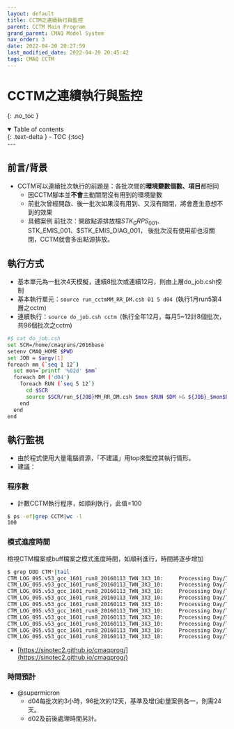 ```yaml
---
layout: default
title: CCTM之連續執行與監控
parent: CCTM Main Program
grand_parent: CMAQ Model System
nav_order: 3
date: 2022-04-20 20:27:59
last_modified_date: 2022-04-20 20:45:42
tags: CMAQ CCTM
---
```


# CCTM之連續執行與監控
{: .no_toc }

<details open markdown="block">
  <summary>
    Table of contents
  </summary>
  {: .text-delta }
- TOC
{:toc}
</details>
---

## 前言/背景
- CCTM可以連續批次執行的前題是：各批次間的**環境變數個數、項目**都相同
  - 因CCTM腳本並**不會**主動關閉沒有用到的環境變數
  - 前批次曾經開啟、後一批次如果沒有用到、又沒有關閉，將會產生意想不到的效果
  - 具體案例
    前批次：開啟點源排放檔$STK_GRPS_001、$STK_EMIS_001、$STK_EMIS_DIAG_001，
    後批次沒有使用卻也沒關閉，CCTM就會多出點源排放。

## 執行方式
- 基本單元為一批次4天模擬，連續8批次或連續12月，則由上層do_job.csh控制
- 基本執行單元：`source run_cctmMM_RR_DM.csh 01 5 d04 `(執行1月run5第4層之cctm)
- 連續執行：`source do_job.csh cctm `(執行全年12月，每月5~12計8個批次，共96個批次之cctm)

```bash
#$ cat do_job.csh
set SCR=/home/cmaqruns/2016base
setenv CMAQ_HOME $PWD
set JOB = $argv[1]
foreach mm (`seq 1 12`)
  set mon=`printf '%02d' $mm`
  foreach DM ('d04')
    foreach RUN (`seq 5 12`)
      cd $SCR
      source $SCR/run_${JOB}MM_RR_DM.csh $mon $RUN $DM >& ${JOB}_$mon$RUN$DM
    end
  end
end
```
## 執行監視
- 由於程式使用大量電腦資源，「不建議」用top來監控其執行情形。
- 建議：

### 程序數
* 計數CCTM執行程序，如順利執行，此值=100

```bash
$ ps -ef|grep CCTM|wc -l
100
```

### 模式進度時間
 檢視CTM檔案或buff檔案之模式進度時間，如順利進行，時間將逐步增加

```bash
$ grep DDD CTM*|tail
CTM_LOG_095.v53_gcc_1601_run8_20160113_TWN_3X3_10:     Processing Day/Time [YYYYDDD:HHMMSS]: 2016013:165700
CTM_LOG_095.v53_gcc_1601_run8_20160113_TWN_3X3_10:     Processing Day/Time [YYYYDDD:HHMMSS]: 2016013:165830
CTM_LOG_095.v53_gcc_1601_run8_20160113_TWN_3X3_10:     Processing Day/Time [YYYYDDD:HHMMSS]: 2016013:170000
CTM_LOG_095.v53_gcc_1601_run8_20160113_TWN_3X3_10:     Processing Day/Time [YYYYDDD:HHMMSS]: 2016013:170130
CTM_LOG_095.v53_gcc_1601_run8_20160113_TWN_3X3_10:     Processing Day/Time [YYYYDDD:HHMMSS]: 2016013:170300
CTM_LOG_095.v53_gcc_1601_run8_20160113_TWN_3X3_10:     Processing Day/Time [YYYYDDD:HHMMSS]: 2016013:170430
CTM_LOG_095.v53_gcc_1601_run8_20160113_TWN_3X3_10:     Processing Day/Time [YYYYDDD:HHMMSS]: 2016013:170600
CTM_LOG_095.v53_gcc_1601_run8_20160113_TWN_3X3_10:     Processing Day/Time [YYYYDDD:HHMMSS]: 2016013:170730
CTM_LOG_095.v53_gcc_1601_run8_20160113_TWN_3X3_10:     Processing Day/Time [YYYYDDD:HHMMSS]: 2016013:170900
CTM_LOG_095.v53_gcc_1601_run8_20160113_TWN_3X3_10:     Processing Day/Time [YYYYDDD:HHMMSS]: 2016013:171030
```
- [https://sinotec2.github.io/cmaqprog/](https://sinotec2.github.io/cmaqprog/)
### 時間預計
- @supermicron
  - d04每批次約3小時，96批次約12天，基準及增(減)量案例各一，則需24天。
  - d02及前後處理時間另計。
